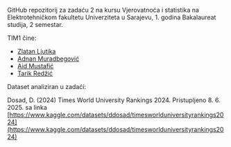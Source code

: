 GitHub repozitorij za zadaću 2 na kursu Vjerovatnoća i statistika na Elektrotehničkom fakultetu Univerziteta u Sarajevu, 1. godina Bakalaureat studija, 2 semestar.

TIM1 čine:
- [Zlatan Ljutika](https://github.com/Ljut)
- [Adnan Muradbegović](https://github.com/amuradbegovic)
- [Aid Mustafić](https://github.com/astaffz)
- [Tarik Redžić](https://github.com/TarikRedzic)

Dataset analiziran u zadaći:

Dosad, D. (2024) Times World University Rankings 2024. Pristupljeno 8. 6. 2025. sa linka [https://www.kaggle.com/datasets/ddosad/timesworlduniversityrankings2024](https://www.kaggle.com/datasets/ddosad/timesworlduniversityrankings2024)